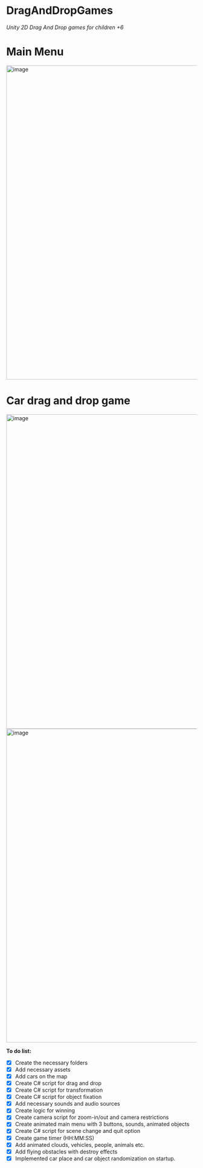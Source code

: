 # DragAndDropGames
_Unity 2D Drag And Drop games for children +6_

# Main Menu
<img width="1490" height="830" alt="image" src="https://github.com/user-attachments/assets/570fdb93-8fc7-48de-80b3-069115966f74" />

# Car drag and drop game
<img width="1490" height="831" alt="image" src="https://github.com/user-attachments/assets/14d4490d-085d-4f1b-a928-b99d30c3740f" />

<img width="1494" height="829" alt="image" src="https://github.com/user-attachments/assets/0e0361ae-0d86-4fdb-bd86-241c7963b791" />


**To do list:**
- [x] Create the necessary folders 
- [x] Add necessary assets 
- [x] Add cars on the map
- [x] Create C# script for drag and drop
- [x] Create C# script for transformation
- [x] Create C# script for object fixation
- [x] Add necessary sounds and audio sources
- [x] Create logic for winning
- [x] Create camera script for zoom-in/out and camera restrictions
- [x] Create animated main menu with 3 buttons, sounds, animated objects
- [x] Create C# script for scene change and quit option
- [x] Create game timer (HH:MM:SS)
- [x] Add animated clouds, vehicles, people, animals etc.
- [x] Add flying obstacles with destroy effects
- [x] Implemented car place and car object randomization on startup.
